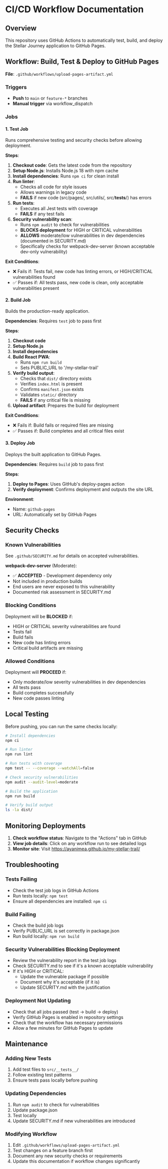 # CI/CD Workflow Documentation

## Overview

This repository uses GitHub Actions to automatically test, build, and deploy the Stellar Journey application to GitHub Pages.

## Workflow: Build, Test & Deploy to GitHub Pages

**File**: `.github/workflows/upload-pages-artifact.yml`

### Triggers

- **Push** to `main` or `feature-*` branches
- **Manual trigger** via workflow_dispatch

### Jobs

#### 1. Test Job

Runs comprehensive testing and security checks before allowing deployment.

**Steps**:

1. **Checkout code**: Gets the latest code from the repository
2. **Setup Node.js**: Installs Node.js 18 with npm cache
3. **Install dependencies**: Runs `npm ci` for clean install
4. **Run linter**:
   - Checks all code for style issues
   - Allows warnings in legacy code
   - **FAILS** if new code (src/pages/, src/utils/, src/**tests**/) has errors
5. **Run tests**:
   - Executes all Jest tests with coverage
   - **FAILS** if any test fails
6. **Security vulnerability scan**:
   - Runs `npm audit` to check for vulnerabilities
   - **BLOCKS deployment** for HIGH or CRITICAL vulnerabilities
   - **ALLOWS** moderate/low vulnerabilities in dev dependencies (documented in SECURITY.md)
   - Specifically checks for webpack-dev-server (known acceptable dev-only vulnerability)

**Exit Conditions**:

- ❌ Fails if: Tests fail, new code has linting errors, or HIGH/CRITICAL vulnerabilities found
- ✅ Passes if: All tests pass, new code is clean, only acceptable vulnerabilities present

#### 2. Build Job

Builds the production-ready application.

**Dependencies**: Requires `test` job to pass first

**Steps**:

1. **Checkout code**
2. **Setup Node.js**
3. **Install dependencies**
4. **Build React PWA**:
   - Runs `npm run build`
   - Sets PUBLIC_URL to '/my-stellar-trail'
5. **Verify build output**:
   - Checks that `dist/` directory exists
   - Verifies `index.html` is present
   - Confirms `manifest.json` exists
   - Validates `static/` directory
   - **FAILS** if any critical file is missing
6. **Upload artifact**: Prepares the build for deployment

**Exit Conditions**:

- ❌ Fails if: Build fails or required files are missing
- ✅ Passes if: Build completes and all critical files exist

#### 3. Deploy Job

Deploys the built application to GitHub Pages.

**Dependencies**: Requires `build` job to pass first

**Steps**:

1. **Deploy to Pages**: Uses GitHub's deploy-pages action
2. **Verify deployment**: Confirms deployment and outputs the site URL

**Environment**:

- Name: `github-pages`
- URL: Automatically set by GitHub Pages

## Security Checks

### Known Vulnerabilities

See `.github/SECURITY.md` for details on accepted vulnerabilities.

**webpack-dev-server** (Moderate):

- ✅ **ACCEPTED** - Development dependency only
- Not included in production builds
- End users are never exposed to this vulnerability
- Documented risk assessment in SECURITY.md

### Blocking Conditions

Deployment will be **BLOCKED** if:

- HIGH or CRITICAL severity vulnerabilities are found
- Tests fail
- Build fails
- New code has linting errors
- Critical build artifacts are missing

### Allowed Conditions

Deployment will **PROCEED** if:

- Only moderate/low severity vulnerabilities in dev dependencies
- All tests pass
- Build completes successfully
- New code passes linting

## Local Testing

Before pushing, you can run the same checks locally:

```bash
# Install dependencies
npm ci

# Run linter
npm run lint

# Run tests with coverage
npm test -- --coverage --watchAll=false

# Check security vulnerabilities
npm audit --audit-level=moderate

# Build the application
npm run build

# Verify build output
ls -la dist/
```

## Monitoring Deployments

1. **Check workflow status**: Navigate to the "Actions" tab in GitHub
2. **View job details**: Click on any workflow run to see detailed logs
3. **Monitor site**: Visit https://ayanimea.github.io/my-stellar-trail/

## Troubleshooting

### Tests Failing

- Check the test job logs in GitHub Actions
- Run tests locally: `npm test`
- Ensure all dependencies are installed: `npm ci`

### Build Failing

- Check the build job logs
- Verify PUBLIC_URL is set correctly in package.json
- Run build locally: `npm run build`

### Security Vulnerabilities Blocking Deployment

- Review the vulnerability report in the test job logs
- Check SECURITY.md to see if it's a known acceptable vulnerability
- If it's HIGH or CRITICAL:
  - Update the vulnerable package if possible
  - Document why it's acceptable (if it is)
  - Update SECURITY.md with the justification

### Deployment Not Updating

- Check that all jobs passed (test → build → deploy)
- Verify GitHub Pages is enabled in repository settings
- Check that the workflow has necessary permissions
- Allow a few minutes for GitHub Pages to update

## Maintenance

### Adding New Tests

1. Add test files to `src/__tests__/`
2. Follow existing test patterns
3. Ensure tests pass locally before pushing

### Updating Dependencies

1. Run `npm audit` to check for vulnerabilities
2. Update package.json
3. Test locally
4. Update SECURITY.md if new vulnerabilities are introduced

### Modifying Workflow

1. Edit `.github/workflows/upload-pages-artifact.yml`
2. Test changes on a feature branch first
3. Document any new security checks or requirements
4. Update this documentation if workflow changes significantly
